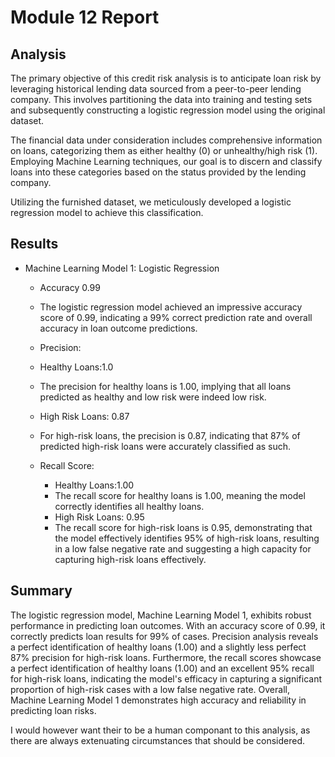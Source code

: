 # Module 12 Report 
## Analysis

The primary objective of this credit risk analysis is to anticipate loan risk by leveraging historical lending data sourced from a peer-to-peer lending company. This involves partitioning the data into training and testing sets and subsequently constructing a logistic regression model using the original dataset.

The financial data under consideration includes comprehensive information on loans, categorizing them as either healthy (0) or unhealthy/high risk (1). Employing Machine Learning techniques, our goal is to discern and classify loans into these categories based on the status provided by the lending company.

Utilizing the furnished dataset, we meticulously developed a logistic regression model to achieve this classification.


## Results

* Machine Learning Model 1: Logistic Regression
  * Accuracy 0.99
   * The logistic regression model achieved an impressive accuracy score of 0.99, indicating a 99% correct prediction rate and overall accuracy in loan outcome predictions.
  
  * Precision:
   * Healthy Loans:1.0
    * The precision for healthy loans is 1.00, implying that all loans predicted as healthy and low risk were indeed low risk.
   * High Risk Loans: 0.87
    * For high-risk loans, the precision is 0.87, indicating that 87% of predicted high-risk loans were accurately classified as such.

  * Recall Score:
    * Healthy Loans:1.00
     * The recall score for healthy loans is 1.00, meaning the model correctly identifies all healthy loans.
    * High Risk Loans: 0.95 
     * The recall score for high-risk loans is 0.95, demonstrating that the model effectively identifies 95% of high-risk     loans, resulting in a low false negative rate and suggesting a high capacity for capturing high-risk loans effectively.


## Summary


The logistic regression model, Machine Learning Model 1, exhibits robust performance in predicting loan outcomes. With an accuracy score of 0.99, it correctly predicts loan results for 99% of cases. Precision analysis reveals a perfect identification of healthy loans (1.00) and a slightly less perfect 87% precision for high-risk loans. Furthermore, the recall scores showcase a perfect identification of healthy loans (1.00) and an excellent 95% recall for high-risk loans, indicating the model's efficacy in capturing a significant proportion of high-risk cases with a low false negative rate. Overall, Machine Learning Model 1 demonstrates high accuracy and reliability in predicting loan risks. 

I would however want their to be a human componant to this analysis, as there are always extenuating circumstances that should be considered. 

